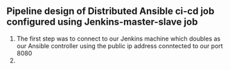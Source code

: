 <h2> Pipeline design of Distributed Ansible ci-cd job configured using Jenkins-master-slave job </h2>

<ol type= "1">
  <li> The first step was to connect to our Jenkins machine which doubles as our Ansible controller using the public ip address conntected to our port 8080 <li>
